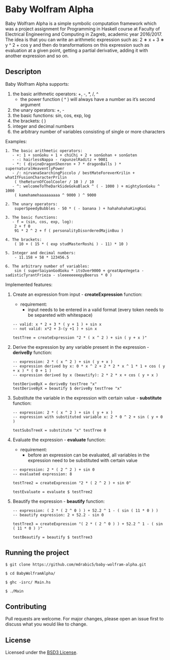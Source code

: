 # Baby Wolfram Alpha

Baby Wolfram Alpha is a simple symbolic computation framework which was a project assignment for Programming in Haskell course at Faculty of Electrical Engineering and Computing in Zagreb, academic year 2016/2017.
The idea is that you can write an arithmetic expression such as: 2 ∗ x + 3 ∗ y ^ 2 + cos y and then do transformations on this expression such as evaluation at a given point, getting a partial derivative, adding it with another expression and so on.

## Descripton

Baby Wolfram Alpha supports:
1. the basic arithmetic operators: +, -, *, /, ^
	- the power function ( ^ ) will always have a number as it’s second argument
2. the unary operators: +, -
3. the basic functions: sin, cos, exp, log
4. the brackets: ( )
5. integer and decimal numbers
6. the arbitrary number of variables consisting of single or more characters


Examples:
```
1. The basic arithmetic operators:
   - +:	1 + sonGoku + 1 + chiChi + 2 + sonGohan + sonGoten
   - -:	hairlessNappa - rapunzelRaditz + 9001
   - *:	( divineDragonShenron + 7 * dragonBalls ) * supernaturalHeaventlyPower
   - /:	nirvanaSearchingPiccolo / bestMateForeverKrilin + whatIfFusionCharacterPrilin
	( theReturnOfCoolCooler / 10 ) / 10
   - ^:	welcomeToTheDarkSideGokuBlack ^ ( - 1000 ) + mightySonGoku ^ 1000
	( kamehamehaaaaaaaaa ^ 9000 ) ^ 9000

2. The unary operators:
	superSpeedyBubbles - 50 * ( - banana ) + hahahahahaKingKai

3. The basic functions:
   - f = (sin, cos, exp, log):
	2 + f 0
	91 * 2 ^ 2 + f ( personalityDisorderedMajinBuu )

4. The brackets:
	( 10 + ( 15 * ( exp studMasterRoshi ) - 11) * 10 )

5. Integer and decimal numbers:
	- 11.158 + 58 * 123456.5

6. The arbitrary number of variables:
	sin ( superSaiyanGodGoku * itsOver9000 + greatApeVegeta - sadisticTyrantFrieza - sleeeeeeeepyBeerus * 0 )

```

Implemented features:
1. Create an expression from input - **createExpression** function:
	- requirement:
		- input needs to be entered in a valid format (every token needs to be separeted with whitespace)

    ```
	-- valid: x * 2 + 3 * ( y + 1 ) + sin x
	-- not valid: x*2 + 3-(y +1 ) + sin x

	testTree = createExpression "2 * ( x ^ 2 ) + sin ( y + x )"

  	```

2. Derive the expression by any variable present in the expression - **deriveBy** function:
	```
	-- expression: 2 * ( x ^ 2 ) + sin ( y + x )
	-- expression derived by x: 0 * x ^ 2 + 2 * 2 * x ^ 1 * 1 + cos ( y + x ) * ( 0 + 1 )
	-- expression derived by x (beautify): 2 * 2 * x + cos ( y + x )

	testDeriveByX = deriveBy testTree "x"
	testDeriveByX = beautify $ deriveBy testTree "x"

	```

3. Substitute the variable in the expression with certain value - **substitute** function:
	```
	-- expression: 2 * ( x ^ 2 ) + sin ( y + x )
	-- expression with substituted variable x: 2 * 0 ^ 2 + sin ( y + 0 )

	testSubsTreeX = substitute "x" testTree 0

	```

4. Evaluate the expression - **evaluate** function:
	- requirement:
		- before an expression can be evaluated, all variables in the expression need to be substituted with certain value

  	```
	-- expression: 2 * ( 2 ^ 2 ) + sin 0
	-- evaluated expression: 8

	testTree2 = createExpression "2 * ( 2 ^ 2 ) + sin 0"

	testEvaluate = evaluate $ testTree2

  	```

5. Beautify the expression - **beautify** function:
	```
	-- expression: ( 2 * ( 2 ^ 0 ) ) + 52.2 ^ 1 - ( sin ( 11 * 0 ) )
	-- beautify expression: 2 + 52.2 - sin 0

	testTree3 = createExpression "( 2 * ( 2 ^ 0 ) ) + 52.2 ^ 1 - ( sin ( 11 * 0 ) )"

	testBeautify = beautify $ testTree3

	```

## Running the project

```
$ git clone https://github.com/mdrabic5/baby-wolfram-alpha.git

$ cd BabyWolframAlpha/

$ ghc -isrc/ Main.hs

$ ./Main
```

## Contributing

Pull requests are welcome. For major changes, please open an issue first to discuss what you would like to change.


## License

Licensed under the [BSD3 License](LICENSE).
